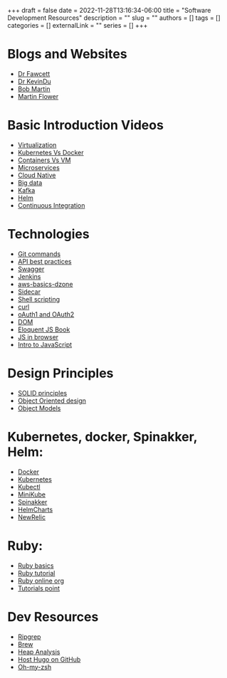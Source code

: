+++ 
draft = false
date = 2022-11-28T13:16:34-06:00
title = "Software Development Resources"
description = ""
slug = ""
authors = []
tags = []
categories = []
externalLink = ""
series = []
+++

# Blogs and Websites
  - [Dr Fawcett](https://jimfawcett.github.io/JimFawcett.html)
  - [Dr KevinDu](http://www.cis.syr.edu/~wedu/)
  - [Bob Martin](http://cleancoder.com/products)
  - [Martin Flower](https://martinfowler.com/)
  
# Basic Introduction Videos
  - [Virtualization](https://www.youtube.com/watch?v=FZR0rG3HKIk&list=PLOspHqNVtKAC-_ZAGresP-i0okHe5FjcJ&index=7)
  - [Kubernetes Vs Docker](https://www.youtube.com/watch?v=2vMEQ5zs1ko)
  - [Containers Vs VM](https://www.youtube.com/watch?v=cjXI-yxqGTI&list=PLOspHqNVtKAC-_ZAGresP-i0okHe5FjcJ)
  - [Microservices](https://www.youtube.com/watch?v=CdBtNQZH8a4)
  - [Cloud Native](https://www.youtube.com/watch?v=fp9_ubiKqFU&list=PLOspHqNVtKAC-_ZAGresP-i0okHe5FjcJ&index=5)
  - [Big data](https://www.youtube.com/watch?v=HRfR4dJoKDc&list=PLOspHqNVtKAC-_ZAGresP-i0okHe5FjcJ&index=14)
  - [Kafka](https://www.youtube.com/watch?v=HRfR4dJoKDc&list=PLOspHqNVtKAC-_ZAGresP-i0okHe5FjcJ&index=14)
  - [Helm](https://www.youtube.com/watch?v=fy8SHvNZGeE)
  - [Continuous Integration](https://www.youtube.com/watch?v=1er2cjUq1UI&list=RDCMUCKWaEZ-_VweaEx1j62do_vQ&start_radio=1&t=6)

# Technologies
* [Git commands](https://dzone.com/articles/top-20-git-commands-with-examples)
* [API best practices](https://swagger.io/solutions/getting-started-with-oas/)
* [Swagger](https://swagger.io/docs/specification/about/)
* [Jenkins](https://www.jenkins.io/doc/book/pipeline/)
* [aws-basics-dzone](https://dzone.com/articles/aws-basics)
* [Sidecar](https://kubernetes.io/blog/2015/06/the-distributed-system-toolkit-patterns/)
* [Shell scripting](https://www.tutorialspoint.com/unix/unix-what-is-shell.htm)
* [curl](https://curl.se/docs/httpscripting.html)
* [oAuth1 and OAuth2](https://developer.okta.com/blog/2017/06/21/what-the-heck-is-oauth)
* [DOM](https://developer.mozilla.org/en-US/docs/Web/API/Document_Object_Model/Introduction)
* [Eloquent JS Book](https://eloquentjavascript.net/)
* [JS in browser](https://ecs.syr.edu/faculty/fawcett/handouts/CSE775/Presentations/JavaScriptDemos/JavaScriptInBrowser.pdf)
* [Intro to JavaScript](https://developer.mozilla.org/en-US/docs/Web/JavaScript/A_re-introduction_to_JavaScript)

#  Design Principles 
* [SOLID principles](https://ecs.syr.edu/faculty/fawcett/handouts/webpages/BlogPrinciples.htm)
* [Object Oriented design](https://ecs.syr.edu/faculty/fawcett/handouts/webpages/BlogOOD.htm)
* [Object Models](https://ecs.syr.edu/faculty/fawcett/handouts/webpages/BlogObjectModels.htm)


# Kubernetes, docker, Spinakker, Helm: 
* [Docker](https://docs.docker.com/get-started/)
* [Kubernetes](https://kubernetes.io/docs/home/)
* [Kubectl](https://kubernetes.io/docs/reference/kubectl/overview/)
* [MiniKube](https://v1-18.docs.kubernetes.io/docs/tasks/tools/install-minikube/)
* [Spinakker](https://spinnaker.io/docs/guides/tutorials/videos/)
* [HelmCharts](https://helm.sh/)
* [NewRelic](https://learn.newrelic.com/get-started-with-apm)

# Ruby:
* [Ruby basics](https://www.youtube.com/watch?v=Dji9ALCgfpM)
* [Ruby tutorial](https://www.javatpoint.com/ruby-tutorial)
* [Ruby online org](https://www.learnrubyonline.org/en/Welcome)
* [Tutorials point](https://www.tutorialspoint.com/ruby/index.htm)

# Dev Resources 
- [Ripgrep](https://github.com/BurntSushi/ripgrep)
- [Brew](https://brew.sh/) 
- [Heap Analysis](https://gceasy.io/)
- [Host Hugo on GitHub](https://gohugo.io/hosting-and-deployment/hosting-on-github/)
- [Oh-my-zsh](https://ohmyz.sh/#install)